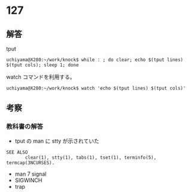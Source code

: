 # 127

## 解答

tput

```
uchiyama@X280:~/work/knock$ while : ; do clear; echo $(tput lines) $(tput cols); sleep 1; done
```

watch コマンドを利用する。

```
uchiyama@X280:~/work/knock$ watch 'echo $(tput lines) $(tput cols)'
```

## 考察

### 教科書の解答

- tput の man に stty が示されていた

```
SEE ALSO
       clear(1), stty(1), tabs(1), tset(1), terminfo(5), termcap(3NCURSES).
```

- man 7 signal
- SIGWINCH
- trap
